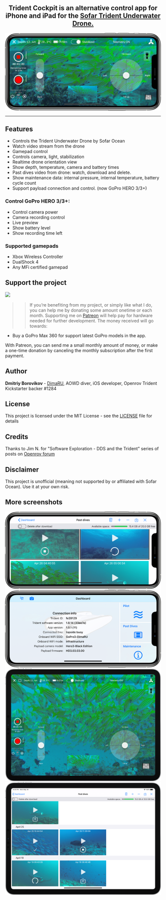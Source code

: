 
<h2 align="center">Trident Cockpit is an alternative control app for iPhone and iPad for the
<a href="https://www.sofarocean.com/products/trident?aff=30">Sofar Trident Underwater Drone.</a></h2>

<p align="center">
<img src="Screenshots/iPhone%2011%20Pro%20Max.png"/>
</p>

---

## Features

* Controls the Trident Underwater Drone by Sofar Ocean
* Watch video stream from the drone
* Gamepad control 
* Controls camera, light, stabilization
* Realtime drone orientation view
* Show depth, temperature, camera and battery times
* Past dives video from drone: watch, download and delete.
* Show maintenance data: internal pressure, internal temperature, battery cycle count
* Support payload connection and control. (now GoPro HERO 3/3+)

### Control GoPro HERO 3/3+:
* Control camera power
* Camera recording control
* Live preview
* Show battery level
* Show recording time left

### Supported gamepads

* Xbox Wireless Controller
* DualShock 4
* Any MFi certified gamepad

## Support the project
<a href="https://www.patreon.com/DimaRU" data-patreon-widget-type="become-patron-button"><img src="https://img.shields.io/endpoint?style=for-the-badge&url=https%3A%2F%2Fshieldsio-patreon.herokuapp.com%2FDimaRU"></a>

>> If you’re benefiting from my project, or simply like what I do, you can help me by donating some amount onetime or each month. Supporting me on [Patreon](https://www.patreon.com/DimaRU) will help pay for hardware needed for further development.
The money received will go towards:

* Buy a GoPro Max 360 for support latest GoPro models in the app.

With Patreon, you can send me a small monthly amount of money, or make a one-time donation by canceling the monthly subscription after the first payment.


## Author

**Dmitriy Borovikov** - [DimaRU](https://github.com/DimaRU), AOWD diver, iOS developer, Openrov Trident Kickstarter backer #1284

## License

This project is licensed under the MIT License - see the [LICENSE](LICENSE) file for details

## Credits

Thanks to Jim N. for "Software Exploration - DDS and the Trident" series of posts on [Openrov forum](https://forum.openrov.com/t/software-exploration-dds-and-the-trident-5-fastrtps/7277)

## Disclaimer

This project is unofficial (meaning not supported by or affiliated with Sofar Ocean). Use it at your own risk.

## More screenshots
<p align="center">
<img src="Screenshots/iPhone%2011%20Pro%20Max-1.png"/>
<img src="Screenshots/iPhone%2011%20Pro%20Max-2.png"/>
<img src="Screenshots/11-inch%20iPad%20Pro.png"/>
<img src="Screenshots/11-inch%20iPad%20Pro-1.png"/>
</p>

